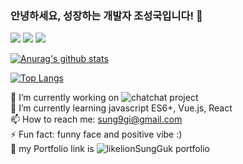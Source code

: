 ### 안녕하세요, 성장하는 개발자 조성국입니다! 👋

![](https://img.shields.io/badge/languages-javascriptES6+__python-yellow) ![](https://img.shields.io/badge/framework-Vuejs__django-success) ![](https://img.shields.io/badge/socketio-blueviolet)

[![Anurag's github stats](https://github-readme-stats.vercel.app/api?username=likelionSungGuk&show_icons=true&theme=dracula)](https://github.com/anuraghazra/github-readme-stats)  

[![Top Langs](https://github-readme-stats.vercel.app/api/top-langs/?username=anuraghazra&layout=compact&show_icons=true&theme=dracula)](https://github.com/anuraghazra/github-readme-stats)


🔭 I’m currently working on ![chatchat]() project  
🌱 I’m currently learning javascript ES6+, Vue.js, React  
📫 How to reach me: sung9gi@gmail.com  
⚡ Fun fact: funny face and positive vibe :)  
💬 my Portfolio link is ![likelionSungGuk portfolio](https://www.notion.so/5676722e7feb4cf782a79676d0cb13d5)  
<!--
**likelionSungGuk/likelionSungGuk** is a ✨ _special_ ✨ repository because its `README.md` (this file) appears on your GitHub profile.

Here are some ideas to get you started:

- 🔭 I’m currently working on ...
- 🌱 I’m currently learning ...
- 👯 I’m looking to collaborate on ...
- 🤔 I’m looking for help with ...
- 💬 Ask me about ...
- 📫 How to reach me: ...
- 😄 Pronouns: ...
- ⚡ Fun fact: ...
-->
